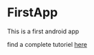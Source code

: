 # FirstApp
This is a first android app

find a complete tutoriel [here](https://www.letecode.com/creer-votre-premiere-application-android-simple-et-facile)
